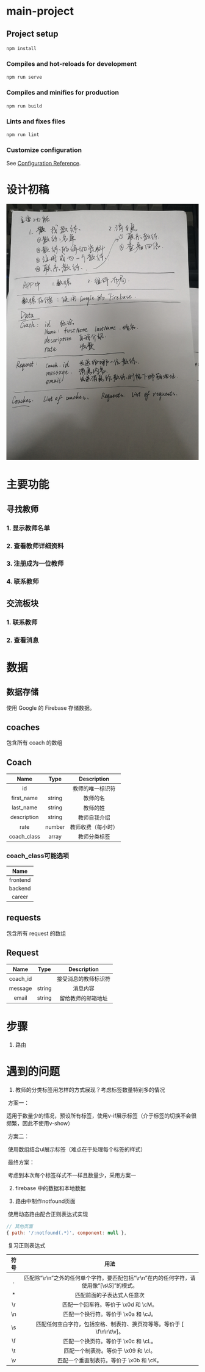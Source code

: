 # main-project

## Project setup
```
npm install
```

### Compiles and hot-reloads for development
```
npm run serve
```

### Compiles and minifies for production
```
npm run build
```

### Lints and fixes files
```
npm run lint
```

### Customize configuration
See [Configuration Reference](https://cli.vuejs.org/config/).

# 设计初稿

![img](README.assets/3A48CE121BA1C7AD4E6DE4BB40B925CC.jpg)

# 主要功能

## 寻找教师

### 1. 显示教师名单

### 2. 查看教师详细资料

### 3. 注册成为一位教师

### 4. 联系教师

## 交流板块

### 1. 联系教师

### 2. 查看消息

# 数据

## 数据存储

使用 Google 的 Firebase 存储数据。

## coaches

包含所有 coach 的数组

## Coach

|    Name     |  Type  |    Description     |
| :---------: | :----: | :----------------: |
|     id      |        |  教师的唯一标识符  |
| first_name  | string |      教师的名      |
|  last_name  | string |      教师的姓      |
| description | string |    教师自我介绍    |
|    rate     | number | 教师收费（每小时） |
| coach_class | array  |    教师分类标签    |

### coach_class可能选项

|   Name   |
| :------: |
| frontend |
| backend  |
|  career  |



## requests

包含所有 request 的数组

## Request

|   Name   |  Type  |     Description      |
| :------: | :----: | :------------------: |
| coach_id |        | 接受消息的教师标识符 |
| message  | string |       消息内容       |
|  email   | string |  留给教师的邮箱地址  |

# 步骤

1. 路由

# 遇到的问题

1. 教师的分类标签用怎样的方式展现？考虑标签数量特别多的情况

​	方案一：

​	适用于数量少的情况，预设所有标签，使用v-if展示标签（介于标签的切换不会很频繁，因此不使用v-show）

​	方案二：

​	使用数组结合ul展示标签（难点在于处理每个标签的样式）

​	最终方案：

​	考虑到本次每个标签样式不一样且数量少，采用方案一

2. firebase 中的数据和本地数据



3. 路由中制作notfound页面

​	使用动态路由配合正则表达式实现

```js
// 其他页面
{ path: '/:notfound(.*)', component: null },
```

​	复习正则表达式

| 符号 |                             用法                             |
| :--: | :----------------------------------------------------------: |
|  .   | 匹配除“\r\n”之外的任何单个字符。要匹配包括“\r\n”在内的任何字符，请使用像“[\s\S]”的模式。 |
|  *   |                  匹配前面的子表达式人任意次                  |
|  \r  |             匹配一个回车符。等价于 \x0d 和 \cM。             |
|  \n  |             匹配一个换行符。等价于 \x0a 和 \cJ。             |
|  \s  | 匹配任何空白字符，包括空格、制表符、换页符等等。等价于 [ \f\n\r\t\v]。 |
|  \f  |             匹配一个换页符。等价于 \x0c 和 \cL。             |
|  \t  |             匹配一个制表符。等价于 \x09 和 \cI。             |
|  \v  |           匹配一个垂直制表符。等价于 \x0b 和 \cK。           |

